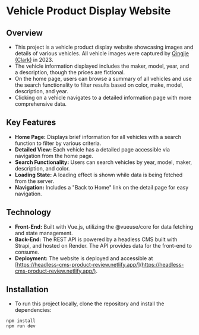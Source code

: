 # Vehicle Product Display Website
## Overview
- This project is a vehicle product display website showcasing images and details of various vehicles. All vehicle images were captured by [Qingjie (Clark)](https://qingjie.dev) in 2023. 
- The vehicle information displayed includes the maker, model, year, and a description, though the prices are fictional.
- On the home page, users can browse a summary of all vehicles and use the search functionality to filter results based on color, make, model, description, and year. 
- Clicking on a vehicle navigates to a detailed information page with more comprehensive data.

## Key Features
- **Home Page:** Displays brief information for all vehicles with a search function to filter by various criteria.
- **Detailed View:** Each vehicle has a detailed page accessible via navigation from the home page.
- **Search Functionality:** Users can search vehicles by year, model, maker, description, and color.
- **Loading State:** A loading effect is shown while data is being fetched from the server.
- **Navigation:** Includes a "Back to Home" link on the detail page for easy navigation.

## Technology
- **Front-End:** Built with Vue.js, utilizing the @vueuse/core for data fetching and state management.
- **Back-End:** The REST API is powered by a headless CMS built with Strapi, and hosted on Render. The API provides data for the front-end to consume.
- **Deployment:** The website is deployed and accessible at [https://headless-cms-product-review.netlify.app/](https://headless-cms-product-review.netlify.app/).

## Installation
- To run this project locally, clone the repository and install the dependencies:

```
npm install
npm run dev
```
